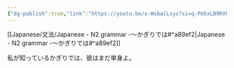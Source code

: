 ```yaml
---
{"dg-publish":true,"link":"https://youtu.be/v-WsbalLsys?si=q-Pm5xLB9RVFCf7Q","tags":["Japanese-grammar","N2"],"permalink":"/002 Notes/2.～かぎりでは/","dgPassFrontmatter":true}
---
```


[[Japanese/文法/Japanese - N2 grammar -～かぎりでは#^a89ef2\|Japanese - N2 grammar -～かぎりでは#^a89ef2]]

私が知っているかぎりでは、彼はまだ単身よ。